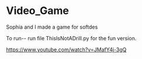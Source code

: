 # Video_Game
Sophia and I made a game for softdes

To run-- run file ThisIsNotADrill.py for the fun version.

https://www.youtube.com/watch?v=JMafY4j-3gQ

